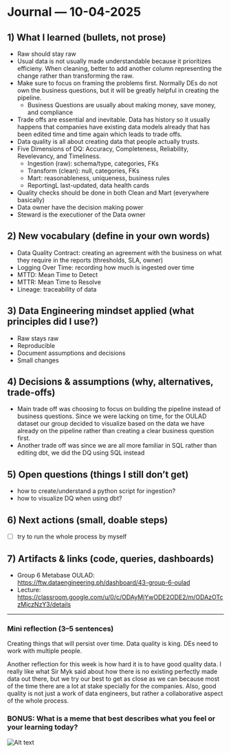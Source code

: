 # Journal — 10-04-2025

## 1) What I learned (bullets, not prose)
- Raw should stay raw
- Usual data is not usually made understandable because it prioritizes efficieny. When cleaning, better to add another column representing the change rather than transforming the raw.
- Make sure to focus on framing the problems first. Normally DEs do not own the business questions, but it will be greatly helpful in creating the pipeline.
    - Business Questions are usually about making money, save money, and compliance
- Trade offs are essential and inevitable. Data has history so it usually happens that companies have existing data models already that has been edited time and time again which leads to trade offs.
- Data quality is all about creating data that people actually trusts.
- Five Dimensions of DQ: Accuracy, Completeness, Reliability, Revelevancy, and Timeliness.
  - Ingestion (raw): schema/type, categories, FKs
  - Transform (clean): null, categories, FKs
  - Mart: reasonableness, uniqueness, business rules
  - ReportingL last-updated, data health cards
- Quality checks should be done in both Clean and Mart (everywhere basically)
- Data owner have the decision making power
- Steward is the executioner of the Data owner

## 2) New vocabulary (define in your own words)
- Data Quality Contract: creating an agreement with the business on what they require in the reports (thresholds, SLA, owner)
- Logging Over Time: recording how much is ingested over time
- MTTD: Mean Time to Detect
- MTTR: Mean Time to Resolve
- Lineage: traceability of data

## 3) Data Engineering mindset applied (what principles did I use?)
- Raw stays raw
- Reproducible
- Document assumptions and decisions
- Small changes

## 4) Decisions & assumptions (why, alternatives, trade-offs)
- Main trade off was choosing to focus on building the pipeline instead of business questions. Since we were lacking on time, for the OULAD dataset our group decided to visualize based on the data we have already on the pipeline rather than creating a clear business question first.
- Another trade off was since we are all more familiar in SQL rather than editing dbt, we did the DQ using SQL instead

## 5) Open questions (things I still don’t get)
- how to create/understand a python script for ingestion?
- how to visualize DQ when using dbt?

## 6) Next actions (small, doable steps)
- [ ] try to run the whole process by myself 

## 7) Artifacts & links (code, queries, dashboards)
- Group 6 Metabase OULAD: https://ftw.dataengineering.ph/dashboard/43-group-6-oulad
- Lecture: https://classroom.google.com/u/0/c/ODAyMjYwODE2ODE2/m/ODAzOTczMjczNzY3/details

---

### Mini reflection (3–5 sentences)
Creating things that will persist over time.
Data quality is king.
DEs need to work with multiple people.

Another reflection for this week is how hard it is to have good quality data. I really like what Sir Myk said about how there is no existing perfectly made data out there, but we try our best to get as close as we can because most of the time there are a lot at stake specially for the companies. Also, good quality is not just a work of data engineers, but rather a collaborative aspect of the whole process.


### BONUS: What is a meme that best describes what you feel or your learning today?

![Alt text](https://file.forms.app/sitefile/d-s-m-3.jpeg)
